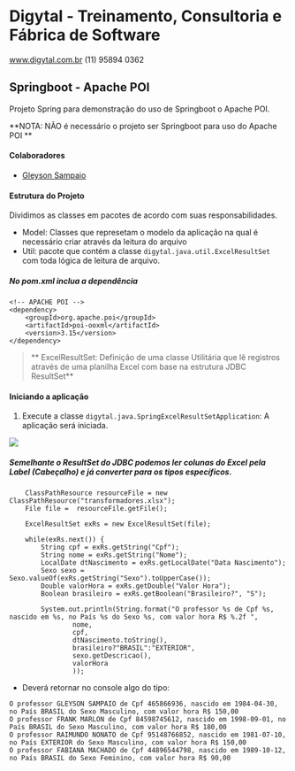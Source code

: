 # Digytal - Treinamento, Consultoria e Fábrica de Software
www.digytal.com.br
(11) 95894 0362

## Springboot - Apache POI

Projeto Spring para demonstração do uso de Springboot o Apache POI.

**NOTA: NÃO é necessário o projeto ser Springboot para uso do Apache POI **

#### Colaboradores
- [Gleyson Sampaio](https://github.com/glysns)

#### Estrutura do Projeto
Dividimos as classes em pacotes de acordo com suas responsabilidades.
- Model: Classes que represetam o modelo da aplicação na qual é necessário criar através da leitura do arquivo
- Util: pacote que contém a classe `digytal.java.util.ExcelResultSet` com toda lógica de leitura de arquivo.

##### No pom.xml inclua a dependência

```
<!-- APACHE POI -->
<dependency>
	<groupId>org.apache.poi</groupId>
	<artifactId>poi-ooxml</artifactId>
	<version>3.15</version>
</dependency>
```
> ** ExcelResultSet: Definição de uma classe Utilitária que lê registros através de uma planilha Excel com base na estrutura JDBC ResultSet**


#### Iniciando a aplicação

1. Execute a classe `digytal.java.SpringExcelResultSetApplication`: A aplicação será iniciada.

![](https://github.com/glysns/java-exemplos/blob/main/spring/spring-poi-excel-resultset/src/main/resources/exrs-poi-sample.png)

##### Semelhante o ResultSet do JDBC podemos ler colunas do Excel pela Label (Cabeçalho) e já converter para os tipos específicos.
```
	ClassPathResource resourceFile = new ClassPathResource("transformadores.xlsx");
	File file =  resourceFile.getFile();

	ExcelResultSet exRs = new ExcelResultSet(file);

	while(exRs.next()) {
		String cpf = exRs.getString("Cpf");
		String nome = exRs.getString("Nome");
		LocalDate dtNascimento = exRs.getLocalDate("Data Nascimento");
		Sexo sexo = Sexo.valueOf(exRs.getString("Sexo").toUpperCase());
		Double valorHora = exRs.getDouble("Valor Hora");
		Boolean brasileiro = exRs.getBoolean("Brasileiro?", "S");

		System.out.println(String.format("O professor %s de Cpf %s, nascido em %s, no País %s do Sexo %s, com valor hora R$ %.2f ",
				nome,
				cpf,
				dtNascimento.toString(),
				brasileiro?"BRASIL":"EXTERIOR",
				sexo.getDescricao(),
				valorHora
				));		
```

* Deverá retornar no console algo do tipo:
```
O professor GLEYSON SAMPAIO de Cpf 465866936, nascido em 1984-04-30, no País BRASIL do Sexo Masculino, com valor hora R$ 150,00 
O professor FRANK MARLON de Cpf 84598745612, nascido em 1998-09-01, no País BRASIL do Sexo Masculino, com valor hora R$ 180,00 
O professor RAIMUNDO NONATO de Cpf 95148766852, nascido em 1981-07-10, no País EXTERIOR do Sexo Masculino, com valor hora R$ 150,00 
O professor FABIANA MACHADO de Cpf 44896544798, nascido em 1989-10-12, no País BRASIL do Sexo Feminino, com valor hora R$ 90,00 
```

